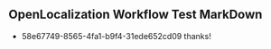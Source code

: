 ## OpenLocalization Workflow Test MarkDown
* 58e67749-8565-4fa1-b9f4-31ede652cd09 thanks!

<!--HONumber=Aug16_HO1-->


